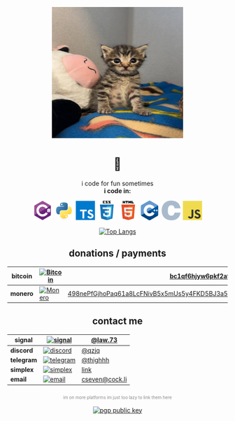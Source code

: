 <p align="center">
  <img src="photo_2025-10-22_23-12-37.jpg" width="300" height="300">
</p>

<h1 align="center">👋</h1>

<p align="center"> i code for fun sometimes <br> <b>i code in: <br></b> </p>

<p align="center">
  <img src="https://raw.githubusercontent.com/devicons/devicon/refs/heads/master/icons/csharp/csharp-original.svg" width="45" height="45" />
  <img src="https://raw.githubusercontent.com/devicons/devicon/master/icons/python/python-original.svg" width="45" height="45" />
  <img src="https://raw.githubusercontent.com/devicons/devicon/master/icons/typescript/typescript-original.svg" width="45" height="45" />
  <img src="https://raw.githubusercontent.com/devicons/devicon/master/icons/css3/css3-original-wordmark.svg" alt="css3" width="45" height="45" />
  <img src="https://raw.githubusercontent.com/devicons/devicon/master/icons/html5/html5-original-wordmark.svg" width="45" height="45" />
  <img src="https://raw.githubusercontent.com/devicons/devicon/refs/heads/master/icons/cplusplus/cplusplus-original.svg" width="45" height="45" />
  <img src="https://raw.githubusercontent.com/devicons/devicon/refs/heads/master/icons/c/c-original.svg" width="45" height="45" />
  <img src="https://raw.githubusercontent.com/devicons/devicon/master/icons/javascript/javascript-original.svg" width="45" height="45" />
</p>

<div align="center">

[![Top Langs](https://github-readme-stats.vercel.app/api/top-langs/?username=yourusername&layout=compact&theme=dracula&hide=html,css,scss,markdown)](https://github.com/anuraghazra/github-readme-stats)

</div>

<h2 align="center"><b>donations / payments</b></h2>

<div align="center">

| **bitcoin** | [![Bitcoin](https://img.shields.io/badge/Bitcoin-BTC-yellow?style=for-the-badge&logo=bitcoin)](bitcoin:bc1qf6hjyw6pkf2a97rcwn3xrpzjl9w6pn076phfgx) | [bc1qf6hjyw6pkf2a97rcwn3xrpzjl9w6pn076phfgx](bitcoin:bc1qf6hjyw6pkf2a97rcwn3xrpzjl9w6pn076phfgx) |
|-------------|------------------------------------------------------------------------------------------------------------------------------------------|------------------------------------------------------------------------------------------------------------------------------------------|
| **monero**  | [![Monero](https://img.shields.io/badge/Monero-XMR-orange?style=for-the-badge&logo=monero)](monero:498nePfGjhoPaq61a8LcFNivB5x5mUs5y4FKD5BJ3a5TTg8uNHiMcsECzGJHPVxeA9jfq3MvAz66JYecSu92ZCyH5dFbu5t) | [498nePfGjhoPaq61a8LcFNivB5x5mUs5y4FKD5BJ3a5TTg8uNHiMcsECzGJHPVxeA9jfq3MvAz66JYecSu92ZCyH5dFbu5t](monero:498nePfGjhoPaq61a8LcFNivB5x5mUs5y4FKD5BJ3a5TTg8uNHiMcsECzGJHPVxeA9jfq3MvAz66JYecSu92ZCyH5dFbu5t) |

</div>

<h2 align="center">contact me</h2>


<div align="center">

| **signal**   | [![signal](https://img.shields.io/badge/signal-message-3a76f0?style=for-the-badge&logo=signal)](signal:law.73) | [@law.73](signal:law.73) |
|--------------|----------------------------------------------------------------------------------------------------------|----------------------------------|
| **discord**  | [![discord](https://img.shields.io/badge/discord-chat-5865f2?style=for-the-badge&logo=discord)](https://discord.com/users/qzjq) | [@qzjq](https://discord.com/users/qzjq) |
| **telegram** | [![telegram](https://img.shields.io/badge/telegram-chat-0088cc?style=for-the-badge&logo=telegram)](https://t.me/thighhh) | [@thighhh](https://t.me/thighhh) |
| **simplex**  | [![simplex](https://img.shields.io/badge/simplex-chat-green?style=for-the-badge&logo=simplex)](https://smp18.simplex.im/a#aOsNDL750I8qzVG0jQoiGD_J2MokOV8OjBf34ng076E) | [link](https://smp18.simplex.im/a#aOsNDL750I8qzVG0jQoiGD_J2MokOV8OjBf34ng076E) |
| **email**    | [![email](https://img.shields.io/badge/email-contact-blue?style=for-the-badge&logo=gmail)](mailto:cseven@cock.li) | [cseven@cock.li](mailto:cseven@cock.li) |

<sub><small style="color:#888">im on more platforms im just too lazy to link them here</small></sub>



[![pgp public key](https://img.shields.io/badge/pgp_public_key-key-red?style=for-the-badge&logo=gnupg)](pubkey)


</div>





